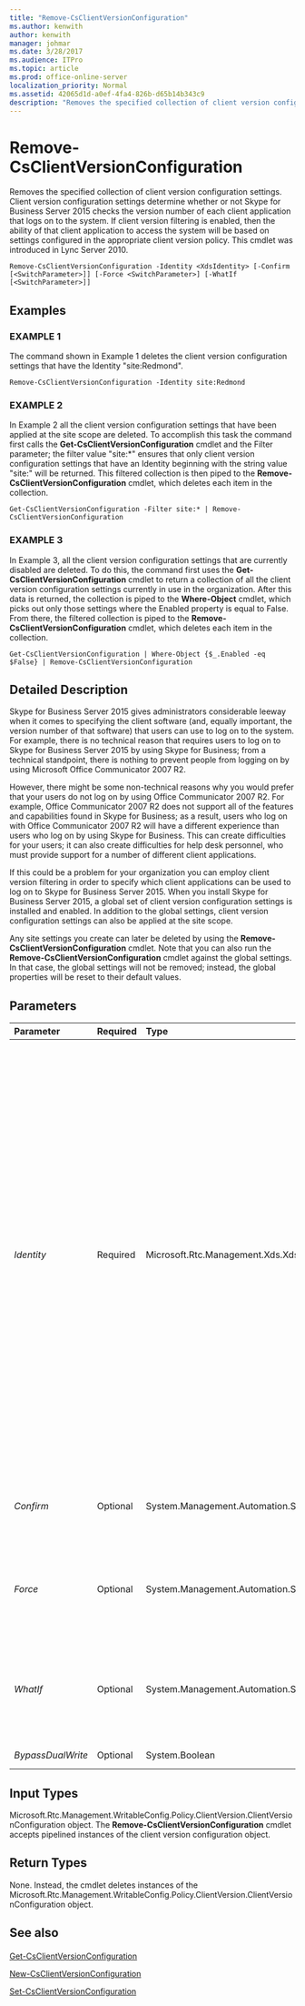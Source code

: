 ```yaml
---
title: "Remove-CsClientVersionConfiguration"
ms.author: kenwith
author: kenwith
manager: johmar
ms.date: 3/28/2017
ms.audience: ITPro
ms.topic: article
ms.prod: office-online-server
localization_priority: Normal
ms.assetid: 42065d1d-a0ef-4fa4-826b-d65b14b343c9
description: "Removes the specified collection of client version configuration settings. Client version configuration settings determine whether or not Skype for Business Server 2015 checks the version number of each client application that logs on to the system. If client version filtering is enabled, then the ability of that client application to access the system will be based on settings configured in the appropriate client version policy. This cmdlet was introduced in Lync Server 2010."
---
```


# Remove-CsClientVersionConfiguration
 
Removes the specified collection of client version configuration settings. Client version configuration settings determine whether or not Skype for Business Server 2015 checks the version number of each client application that logs on to the system. If client version filtering is enabled, then the ability of that client application to access the system will be based on settings configured in the appropriate client version policy. This cmdlet was introduced in Lync Server 2010.
  
```
Remove-CsClientVersionConfiguration -Identity <XdsIdentity> [-Confirm [<SwitchParameter>]] [-Force <SwitchParameter>] [-WhatIf [<SwitchParameter>]]

```

## Examples

### EXAMPLE 1

The command shown in Example 1 deletes the client version configuration settings that have the Identity "site:Redmond". 
  
```
Remove-CsClientVersionConfiguration -Identity site:Redmond
```

### EXAMPLE 2

In Example 2 all the client version configuration settings that have been applied at the site scope are deleted. To accomplish this task the command first calls the **Get-CsClientVersionConfiguration** cmdlet and the Filter parameter; the filter value "site:*" ensures that only client version configuration settings that have an Identity beginning with the string value "site:" will be returned. This filtered collection is then piped to the **Remove-CsClientVersionConfiguration** cmdlet, which deletes each item in the collection.
  
```
Get-CsClientVersionConfiguration -Filter site:* | Remove-CsClientVersionConfiguration
```

### EXAMPLE 3

In Example 3, all the client version configuration settings that are currently disabled are deleted. To do this, the command first uses the **Get-CsClientVersionConfiguration** cmdlet to return a collection of all the client version configuration settings currently in use in the organization. After this data is returned, the collection is piped to the **Where-Object** cmdlet, which picks out only those settings where the Enabled property is equal to False. From there, the filtered collection is piped to the **Remove-CsClientVersionConfiguration** cmdlet, which deletes each item in the collection.
  
```
Get-CsClientVersionConfiguration | Where-Object {$_.Enabled -eq $False} | Remove-CsClientVersionConfiguration
```

## Detailed Description

Skype for Business Server 2015 gives administrators considerable leeway when it comes to specifying the client software (and, equally important, the version number of that software) that users can use to log on to the system. For example, there is no technical reason that requires users to log on to Skype for Business Server 2015 by using Skype for Business; from a technical standpoint, there is nothing to prevent people from logging on by using Microsoft Office Communicator 2007 R2. 
  
However, there might be some non-technical reasons why you would prefer that your users do not log on by using Office Communicator 2007 R2. For example, Office Communicator 2007 R2 does not support all of the features and capabilities found in Skype for Business; as a result, users who log on with Office Communicator 2007 R2 will have a different experience than users who log on by using Skype for Business. This can create difficulties for your users; it can also create difficulties for help desk personnel, who must provide support for a number of different client applications.
  
If this could be a problem for your organization you can employ client version filtering in order to specify which client applications can be used to log on to Skype for Business Server 2015. When you install Skype for Business Server 2015, a global set of client version configuration settings is installed and enabled. In addition to the global settings, client version configuration settings can also be applied at the site scope.
  
Any site settings you create can later be deleted by using the **Remove-CsClientVersionConfiguration** cmdlet. Note that you can also run the **Remove-CsClientVersionConfiguration** cmdlet against the global settings. In that case, the global settings will not be removed; instead, the global properties will be reset to their default values.
  
## Parameters

|**Parameter**|**Required**|**Type**|**Description**|
|:-----|:-----|:-----|:-----|
| _Identity_ <br/> |Required  <br/> |Microsoft.Rtc.Management.Xds.XdsIdentity  <br/> |Unique identifier for the collection of client version configuration settings to be removed. To remove the global collection, use the following syntax:  `-Identity global`. (Keep in mind that the global settings will not actually be removed; instead, the global properties will all be reset to their default values.) To remove a site collection, use syntax similar to this:  `-Identity site:Redmond`. Note that you cannot use wildcards when specifying the Identity.  <br/> |
| _Confirm_ <br/> |Optional  <br/> |System.Management.Automation.SwitchParameter  <br/> |Prompts you for confirmation before executing the command.  <br/> |
| _Force_ <br/> |Optional  <br/> |System.Management.Automation.SwitchParameter  <br/> |Suppresses the display of any non-fatal error message that might occur when running the command.  <br/> |
| _WhatIf_ <br/> |Optional  <br/> |System.Management.Automation.SwitchParameter  <br/> |Describes what would happen if you executed the command without actually executing the command.  <br/> |
| _BypassDualWrite_ <br/> |Optional  <br/> |System.Boolean  <br/> |PARAMVALUE: $true | $false  <br/> |
   
## Input Types

Microsoft.Rtc.Management.WritableConfig.Policy.ClientVersion.ClientVersionConfiguration object. The **Remove-CsClientVersionConfiguration** cmdlet accepts pipelined instances of the client version configuration object.
  
## Return Types

None. Instead, the cmdlet deletes instances of the Microsoft.Rtc.Management.WritableConfig.Policy.ClientVersion.ClientVersionConfiguration object.
  
## See also

#### 

[Get-CsClientVersionConfiguration](get-csclientversionconfiguration.md)
  
[New-CsClientVersionConfiguration](new-csclientversionconfiguration.md)
  
[Set-CsClientVersionConfiguration](set-csclientversionconfiguration.md)

